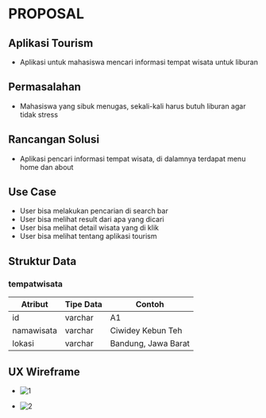 # PROPOSAL

## Aplikasi Tourism
* Aplikasi untuk mahasiswa mencari informasi tempat wisata untuk liburan

## Permasalahan
* Mahasiswa yang sibuk menugas, sekali-kali harus butuh liburan agar tidak stress

## Rancangan Solusi
* Aplikasi pencari informasi tempat wisata, di dalamnya terdapat menu home dan about

## Use Case
* User bisa melakukan pencarian di search bar
* User bisa melihat result dari apa yang dicari
* User bisa melihat detail wisata yang di klik
* User bisa melihat tentang aplikasi tourism

## Struktur Data

### tempatwisata

| Atribut    | Tipe Data  | Contoh              |
| --------   | ---------  | --------            |
| id         | varchar    | A1                  |
| namawisata | varchar    | Ciwidey Kebun Teh   |
| lokasi     | varchar    | Bandung, Jawa Barat |


## UX Wireframe

* ![1](https://user-images.githubusercontent.com/112877296/197399305-46c8e48e-9e96-49c7-b8ff-27ea8724fb58.jpeg)

* ![2](https://user-images.githubusercontent.com/112877296/197399256-63e2667d-4c3e-4819-87b2-462bd98773ce.jpeg)



